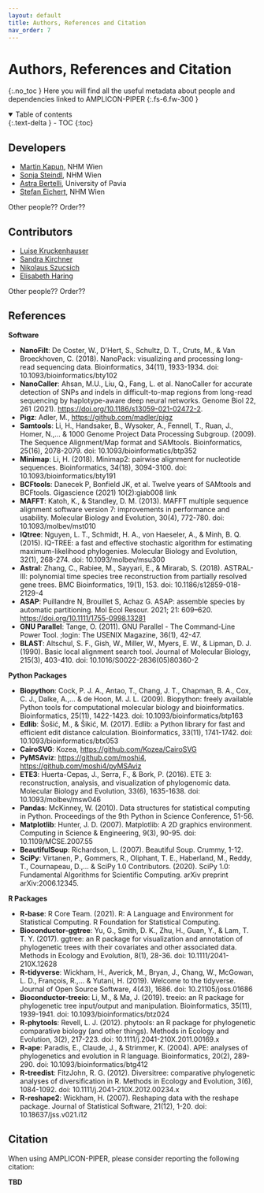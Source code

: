 ```yaml
---
layout: default
title: Authors, References and Citation
nav_order: 7
---
```


# Authors, References and Citation
{:.no_toc }
Here you will find all the useful metadata about people and dependencies linked to AMPLICON-PIPER
{:.fs-6.fw-300 }

<details open markdown="block">
  <summary>
    Table of contents
  </summary>
  {:.text-delta }
- TOC
{:toc}
</details>

## Developers 

* [Martin Kapun](https://github.com/capoony), NHM Wien
* [Sonja Steindl](https://github.com/sonjastndl), NHM Wien
* [Astra Bertelli](https://astrabert.vercel.app), University of Pavia
* [Stefan Eichert](https://github.com/stefaneichert), NHM Wien

Other people?? Order??

## Contributors

* [Luise Kruckenhauser](https://www.nhm-wien.ac.at/en/luise_kruckenhauser)
* [Sandra Kirchner](https://www.nhm-wien.ac.at/en/sandra_kirchner)
* [Nikolaus Szucsich](https://www.nhm-wien.ac.at/en/nikolaus_szucsich)
* [Elisabeth Haring](https://www.nhm-wien.ac.at/en/elisabeth_haring)

Other people?? Order??

## References

**Software**

* **NanoFilt**: De Coster, W., D'Hert, S., Schultz, D. T., Cruts, M., & Van Broeckhoven, C. (2018). NanoPack: visualizing and processing long-read sequencing data. Bioinformatics, 34(11), 1933-1934. doi: 10.1093/bioinformatics/bty102
* **NanoCaller**: Ahsan, M.U., Liu, Q., Fang, L. et al. NanoCaller for accurate detection of SNPs and indels in difficult-to-map regions from long-read sequencing by haplotype-aware deep neural networks. Genome Biol 22, 261 (2021). https://doi.org/10.1186/s13059-021-02472-2.
* **Pigz**: Adler, M., https://github.com/madler/pigz
* **Samtools**: Li, H., Handsaker, B., Wysoker, A., Fennell, T., Ruan, J., Homer, N.,... & 1000 Genome Project Data Processing Subgroup. (2009). The Sequence Alignment/Map format and SAMtools. Bioinformatics, 25(16), 2078-2079. doi: 10.1093/bioinformatics/btp352
* **Minimap**: Li, H. (2018). Minimap2: pairwise alignment for nucleotide sequences. Bioinformatics, 34(18), 3094-3100. doi: 10.1093/bioinformatics/bty191
* **BCFtools**: Danecek P, Bonfield JK, et al. Twelve years of SAMtools and BCFtools. Gigascience (2021) 10(2):giab008 link
* **MAFFT**: Katoh, K., & Standley, D. M. (2013). MAFFT multiple sequence alignment software version 7: improvements in performance and usability. Molecular Biology and Evolution, 30(4), 772-780. doi: 10.1093/molbev/mst010
* **IQtree**: Nguyen, L. T., Schmidt, H. A., von Haeseler, A., & Minh, B. Q. (2015). IQ-TREE: a fast and effective stochastic algorithm for estimating maximum-likelihood phylogenies. Molecular Biology and Evolution, 32(1), 268-274. doi: 10.1093/molbev/msu300
* **Astral**: Zhang, C., Rabiee, M., Sayyari, E., & Mirarab, S. (2018). ASTRAL-III: polynomial time species tree reconstruction from partially resolved gene trees. BMC Bioinformatics, 19(1), 153. doi: 10.1186/s12859-018-2129-4
* **ASAP**: Puillandre N, Brouillet S, Achaz G. ASAP: assemble species by automatic partitioning. Mol Ecol Resour. 2021; 21: 609–620. https://doi.org/10.1111/1755-0998.13281
* **GNU Parallel**: Tange, O. (2011). GNU Parallel - The Command-Line Power Tool. ;login: The USENIX Magazine, 36(1), 42-47.
* **BLAST**: Altschul, S. F., Gish, W., Miller, W., Myers, E. W., & Lipman, D. J. (1990). Basic local alignment search tool. Journal of Molecular Biology, 215(3), 403-410. doi: 10.1016/S0022-2836(05)80360-2

**Python Packages**

* **Biopython**: Cock, P. J. A., Antao, T., Chang, J. T., Chapman, B. A., Cox, C. J., Dalke, A.,... & de Hoon, M. J. L. (2009). Biopython: freely available Python tools for computational molecular biology and bioinformatics. Bioinformatics, 25(11), 1422-1423. doi: 10.1093/bioinformatics/btp163
* **Edlib**: Šošić, M., & Šikić, M. (2017). Edlib: a Python library for fast and efficient edit distance calculation. Bioinformatics, 33(11), 1741-1742. doi: 10.1093/bioinformatics/btx053
* **CairoSVG**: Kozea, https://github.com/Kozea/CairoSVG
* **PyMSAviz**: https://github.com/moshi4, https://github.com/moshi4/pyMSAviz
* **ETE3**: Huerta-Cepas, J., Serra, F., & Bork, P. (2016). ETE 3: reconstruction, analysis, and visualization of phylogenomic data. Molecular Biology and Evolution, 33(6), 1635-1638. doi: 10.1093/molbev/msw046
* **Pandas**: McKinney, W. (2010). Data structures for statistical computing in Python. Proceedings of the 9th Python in Science Conference, 51-56.
* **Matplotlib**: Hunter, J. D. (2007). Matplotlib: A 2D graphics environment. Computing in Science & Engineering, 9(3), 90-95. doi: 10.1109/MCSE.2007.55
* **BeautifulSoup**: Richardson, L. (2007). Beautiful Soup. Crummy, 1-12.
* **SciPy**: Virtanen, P., Gommers, R., Oliphant, T. E., Haberland, M., Reddy, T., Cournapeau, D.,... & SciPy 1.0 Contributors. (2020). SciPy 1.0: Fundamental Algorithms for Scientific Computing. arXiv preprint arXiv:2006.12345.

**R Packages**

* **R-base**: R Core Team. (2021). R: A Language and Environment for Statistical Computing. R Foundation for Statistical Computing.
* **Bioconductor-ggtree**: Yu, G., Smith, D. K., Zhu, H., Guan, Y., & Lam, T. T. Y. (2017). ggtree: an R package for visualization and annotation of phylogenetic trees with their covariates and other associated data. Methods in Ecology and Evolution, 8(1), 28-36. doi: 10.1111/2041-210X.12628
* **R-tidyverse**: Wickham, H., Averick, M., Bryan, J., Chang, W., McGowan, L. D., François, R.,... & Yutani, H. (2019). Welcome to the tidyverse. Journal of Open Source Software, 4(43), 1686. doi: 10.21105/joss.01686
* **Bioconductor-treeio**: Li, M., & Ma, J. (2019). treeio: an R package for phylogenetic tree input/output and manipulation. Bioinformatics, 35(11), 1939-1941. doi: 10.1093/bioinformatics/btz024
* **R-phytools**: Revell, L. J. (2012). phytools: an R package for phylogenetic comparative biology (and other things). Methods in Ecology and Evolution, 3(2), 217-223. doi: 10.1111/j.2041-210X.2011.00169.x
* **R-ape**: Paradis, E., Claude, J., & Strimmer, K. (2004). APE: analyses of phylogenetics and evolution in R language. Bioinformatics, 20(2), 289-290. doi: 10.1093/bioinformatics/btg412
* **R-treedist**: FitzJohn, R. G. (2012). Diversitree: comparative phylogenetic analyses of diversification in R. Methods in Ecology and Evolution, 3(6), 1084-1092. doi: 10.1111/j.2041-210X.2012.00234.x
* **R-reshape2**: Wickham, H. (2007). Reshaping data with the reshape package. Journal of Statistical Software, 21(12), 1-20. doi: 10.18637/jss.v021.i12

## Citation

When using AMPLICON-PIPER, please consider reporting the following citation: 

**TBD**
